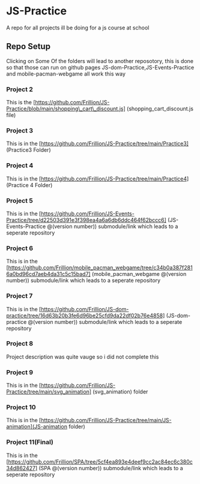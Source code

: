 # JS-Practice
A repo for all projects ill be doing for a js course at school
## Repo Setup
Clicking on Some Of the folders will lead to another reposotory, 
this is done so that those can run on github pages JS-dom-Practice,JS-Events-Practice and mobile-pacman-webgame
all work this way
### Project 2
This is the [https://github.com/Frillion/JS-Practice/blob/main/shopping\_cart\_discount.js] (shopping\_cart\_discount.js file)
### Project 3
This is in the [https://github.com/Frillion/JS-Practice/tree/main/Practice3] (Practice3 Folder)
### Project 4
This is in the [https://github.com/Frillion/JS-Practice/tree/main/Practice4] (Practice 4 Folder)
### Project 5 
This is in the [https://github.com/Frillion/JS-Events-Practice/tree/d22503d391e3f398ea4a6a6db6ddc464f62bccc6] (JS-Events-Practice @(version number)) submodule/link which leads to a seperate repository
### Project 6
This is in the [https://github.com/Frillion/mobile_pacman_webgame/tree/c34b0a387f2816a0bd96cd7aeb4da31c5c15bad7] (mobile\_pacman\_webgame @(version number)) submodule/link which leads to a seperate repository
### Project 7
This is in the [https://github.com/Frillion/JS-dom-practice/tree/16d63b20b3fe6d96be25cfd9da22df02b76e4858] (JS-dom-practice @(version number)) submodule/link which leads to a seperate repository
### Project 8
Project description was quite vauge so i did not complete this
### Project 9
This is in the [https://github.com/Frillion/JS-Practice/tree/main/svg_animation] (svg_animation) folder
### Project 10
This is in the [https://github.com/Frillion/JS-Practice/tree/main/JS-animation](JS-animation folder)
### Project 11(Final)
This is in the [https://github.com/Frillion/SPA/tree/5cf4ea893e4deef9cc2ac84ec6c380c34d862427] (SPA @(version number)) submodule/link which leads to a seperate repository
